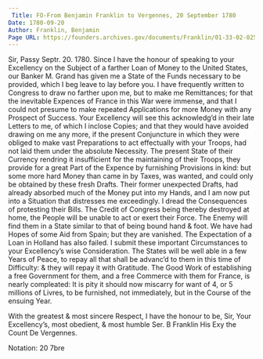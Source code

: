 ```yaml
---
 Title: FO-From Benjamin Franklin to Vergennes, 20 September 1780
Date: 1780-09-20
Author: Franklin, Benjamin
Page URL: https://founders.archives.gov/documents/Franklin/01-33-02-0255
---
```


Sir,
Passy Septr. 20. 1780.
Since I have the honour of speaking to your Excellency on the Subject of a farther Loan of Money to the United States, our Banker M. Grand has given me a State of the Funds necessary to be provided, which I beg leave to lay before you.
I have frequently written to Congress to draw no farther upon me, but to make me Remittances; for that the inevitable Expences of France in this War were immense, and that I could not presume to make repeated Applications for more Money with any Prospect of Success. Your Excellency will see this acknowledg’d in their late Letters to me, of which I inclose Copies; and that they would have avoided drawing on me any more, if the present Conjuncture in which they were obliged to make vast Preparations to act effectually with your Troops, had not laid them under the absolute Necessity.
The present State of their Currency rendring it insufficient for the maintaining of their Troops, they provide for a great Part of the Expence by furnishing Provisions in kind: but some more hard Money than came in by Taxes, was wanted, and could only be obtained by these fresh Drafts.
Their former unexpected Drafts, had already absorbed much of the Money put into my Hands, and I am now put into a Situation that distresses me exceedingly. I dread the Consequences of protesting their Bills. The Credit of Congress being thereby destroyed at home, the People will be unable to act or exert their Force. The Enemy will find them in a State similar to that of being bound hand & foot.
We have had Hopes of some Aid from Spain; but they are vanished.
The Expectation of a Loan in Holland has also failed.
I submit these important Circumstances to your Excellency’s wise Consideration. The States will be well able in a few Years of Peace, to repay all that shall be advanc’d to them in this time of Difficulty: & they will repay it with Gratitude. The Good Work of establishing a free Government for them, and a free Commerce with them for France, is nearly compleated: It is pity it should now miscarry for want of 4, or 5 millions of Livres, to be furnished, not immediately, but in the Course of the ensuing Year.

With the greatest & most sincere Respect, I have the honour to be, Sir, Your Excellency’s, most obedient, & most humble Ser.
B Franklin
His Exy the Count De Vergennes.
 
Notation: 20 7bre

